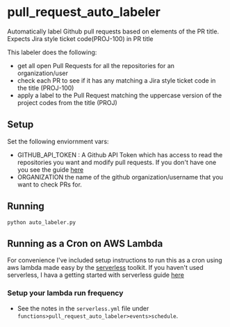 # pull_request_auto_labeler
Automatically label Github pull requests based on elements of the PR title. Expects Jira style ticket code(PROJ-100) in PR title

This labeler does the following:
 - get all open Pull Requests for all the repositories for an organization/user
 - check each PR to see if it has any matching a Jira style ticket code in the title (PROJ-100)
 - apply a label to the Pull Request matching the uppercase version of the project codes from the title (PROJ)

## Setup
Set the following enviornment vars:
- GITHUB_API_TOKEN : A Github API Token which has access to read the repositories you want and modify pull requests. If you don't have one you see the guide [here](https://help.github.com/en/articles/creating-a-personal-access-token-for-the-command-line)
- ORGANIZATION the name of the github organization/username that you want to check PRs for.

## Running
`python auto_labeler.py`

## Running as a Cron on AWS Lambda

For convenience I've included setup instructions to run this as a cron using aws lambda made easy by the [serverless](https://serverless.com/framework/docs/) toolkit. If you haven't used serverless, I hava a getting started with serverless guide [here](https://gist.github.com/markddavidoff/0bbfcdfc29bbbdedc8b57e062987b480) 

### Setup your lambda run frequency
- See the notes in the `serverless.yml` file under `functions>pull_request_auto_labeler>events>schedule`.

